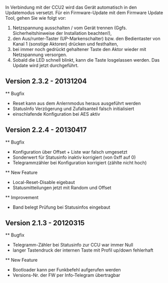 ﻿In Verbindung mit der CCU2 wird das Gerät automatisch in den Updatemodus versetzt. 
Für ein Firmware-Update mit dem Firmware Update Tool, gehen Sie wie folgt vor:
1. Netzspannung ausschalten / vom Gerät trennen (Ggfs. Sicherheitshinweise der Installation beachten!),
2. den Aus/runter-Taster (UP-Markenschalter) bzw. den Bedientaster von Kanal 1 (sonstige Aktoren) drücken und festhalten,
3. bei immer noch gedrückt gehaltener Taste den Aktor wieder mit Netzspannung versorgen.
4. Sobald die LED schnell blinkt, kann die Taste losgelassen werden. Das Update wird jetzt durchgeführt.



Version 2.3.2 - 20131204
--------------------------------------------------------------
** Bugfix
   * Reset kann aus dem Anlernmodus heraus ausgeführt werden  
   * StatusInfo Verzögerung und Zufallsanteil falsch initialisiert
   * einschlafende Konfiguration bei AES aktiv
      
	  
Version 2.2.4 - 20130417
--------------------------------------------------------------
** Bugfix
   * Konfiguration über Offset + Liste war falsch umgesetzt
   * Sonderwert für Statusinfo inaktiv korrigiert (von 0xff auf 0)
   * Telegrammzähler bei Konfiguration korrigiert (zählte nicht hoch)  

** New Feature
   * Local-Reset-Disable eigebaut
   * Statusmitteilungen jetzt mit Random und Offset

** Improvement
   * Band belegt Prüfung bei Statusinfos eingebaut


Version 2.1.3 - 20120315
--------------------------------------------------------------
** Bugfix
   * Telegramm-Zähler bei Statusinfo zur CCU war immer Null
   * langer Tastendruck der internen Taste mit Profil up/down fehlerhaft
   
** New Feature
   * Bootloader kann per Funkbefehl aufgerufen werden
   * Versions-Nr. der FW per Info-Telegram übertragbar